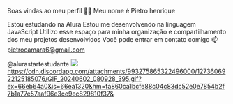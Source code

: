 Boas vindas ao meu perfil 💙💙
Meu nome é Pietro henrique

Estou estudando na Alura
Estou me desenvolvendo na linguagem JavaScript
Utilizo esse espaço para minha organização e compartilhamento dos meu projetos desenvolvidos
Você pode entrar em contato comigo 📫
pietrocamara6@gmail.com

@alurastartestudante
![](link)https://cdn.discordapp.com/attachments/993275865322496000/1273606922125185076/GIF_20240602_080928_395.gif?ex=66eb64a0&is=66ea1320&hm=fa860ca1bcfe88c04c83dc52e0e7854b2f7b1a77e57aaf96e3ce9ec829810f37&
